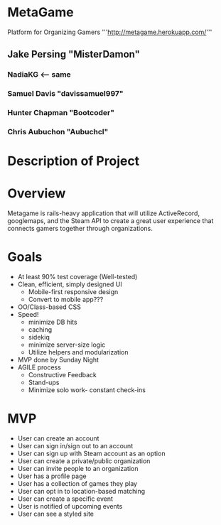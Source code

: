 MetaGame
========

Platform for Organizing Gamers
'''http://metagame.herokuapp.com/'''

## Jake Persing 		"MisterDamon"
### NadiaKG 				<-- same
### Samuel Davis 		"davissamuel997"
### Hunter Chapman 	"Bootcoder"
### Chris Aubuchon 	"Aubuchcl"

Description of Project
======================

Overview
========
Metagame is rails-heavy application that will utilize ActiveRecord, googlemaps, and the Steam API to create a great user experience that connects gamers together through organizations. 

Goals
=====
* At least 90% test coverage (Well-tested)
* Clean, efficient, simply designed UI
	* Mobile-first responsive design
	* Convert to mobile app???
* OO/Class-based CSS
* Speed!
	* minimize DB hits
	* caching
	* sidekiq
	* minimize server-size logic
	* Utilize helpers and modularization
* MVP done by Sunday Night
* AGILE process
	* Constructive Feedback
	* Stand-ups
	* Minimize solo work- constant check-ins


MVP
===
* User can create an account
* User can sign in/sign out to an account
* User can sign up with Steam account as an option
* User can create a private/public organization
* User can invite people to an organization
* User has a profile page
* User has a collection of games they play
* User can opt in to location-based matching
* User can create a specific event
* User is notified of upcoming events
* User can see a styled site 

